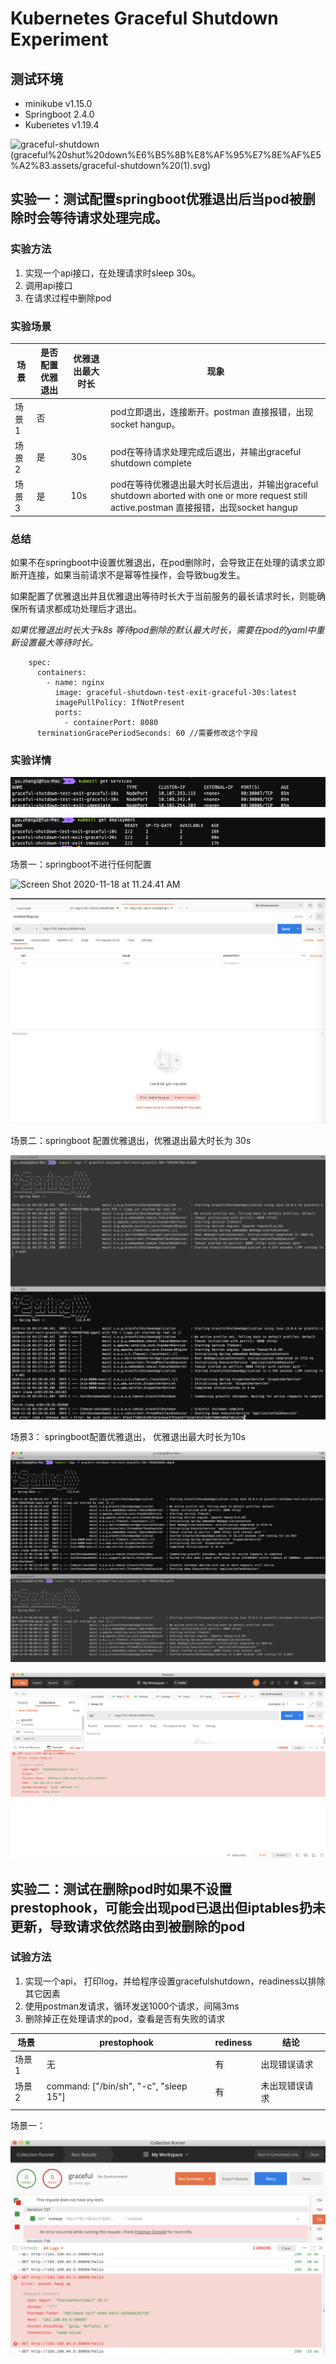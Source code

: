 # Kubernetes Graceful Shutdown Experiment

## 测试环境

- minikube v1.15.0
- Springboot 2.4.0
- Kubenetes v1.19.4

![graceful-shutdown (graceful%20shut%20down%E6%B5%8B%E8%AF%95%E7%8E%AF%E5%A2%83.assets/graceful-shutdown%20(1).svg)](/Users/yu.zhang2/Downloads/graceful-shutdown%20(1).svg)



## 实验一：测试配置springboot优雅退出后当pod被删除时会等待请求处理完成。

### 实验方法

1. 实现一个api接口，在处理请求时sleep 30s。
2. 调用api接口
3. 在请求过程中删除pod

### 实验场景

| 场景  | 是否配置优雅退出 | 优雅退出最大时长 | 现象                                                         |
| ----- | ---------------- | ---------------- | ------------------------------------------------------------ |
| 场景1 | 否               |                  | pod立即退出，连接断开。postman 直接报错，出现socket hangup。 |
| 场景2 | 是               | 30s              | pod在等待请求处理完成后退出，并输出graceful shutdown complete |
| 场景3 | 是               | 10s              | pod在等待优雅退出最大时长后退出，并输出graceful shutdown aborted with one or more request still active.postman 直接报错，出现socket hangup |

### 总结

如果不在springboot中设置优雅退出，在pod删除时，会导致正在处理的请求立即断开连接，如果当前请求不是幂等性操作，会导致bug发生。

如果配置了优雅退出并且优雅退出等待时长大于当前服务的最长请求时长，则能确保所有请求都成功处理后才退出。

*如果优雅退出时长大于k8s 等待pod删除的默认最大时长，需要在pod的yaml中重新设置最大等待时长。*

```
    spec:
      containers:
        - name: nginx
          image: graceful-shutdown-test-exit-graceful-30s:latest
          imagePullPolicy: IfNotPresent
          ports:
            - containerPort: 8080
      terminationGracePeriodSeconds: 60 //需要修改这个字段 
```



### 实验详情



![Screen Shot 2020-11-18 at 11.11.38 AM](graceful%20shut%20down%E6%B5%8B%E8%AF%95%E7%8E%AF%E5%A2%83.assets/Screen%20Shot%202020-11-18%20at%2011.11.38%20AM.png)

![Screen Shot 2020-11-18 at 11.13.56 AM](graceful%20shut%20down%E6%B5%8B%E8%AF%95%E7%8E%AF%E5%A2%83.assets/Screen%20Shot%202020-11-18%20at%2011.13.56%20AM.png)



场景一：springboot不进行任何配置

![Screen Shot 2020-11-18 at 11.24.41 AM](/Users/yu.zhang2/Desktop/Screen%20Shot%202020-11-18%20at%2011.24.41%20AM.png)



![Screen Shot 2020-11-18 at 1.05.53 PM](graceful%20shut%20down%E6%B5%8B%E8%AF%95%E7%8E%AF%E5%A2%83.assets/Screen%20Shot%202020-11-18%20at%201.05.53%20PM.png)



场景二：springboot 配置优雅退出，优雅退出最大时长为 30s

![Screen Shot 2020-11-18 at 11.30.10 AM](graceful%20shut%20down%E6%B5%8B%E8%AF%95%E7%8E%AF%E5%A2%83.assets/Screen%20Shot%202020-11-18%20at%2011.30.10%20AM.png)



场景3： springboot配置优雅退出， 优雅退出最大时长为10s

![Screen Shot 2020-11-19 at 2.15.52 PM](graceful%20shut%20down%E6%B5%8B%E8%AF%95%E7%8E%AF%E5%A2%83.assets/Screen%20Shot%202020-11-19%20at%202.15.52%20PM.png)



![Screen Shot 2020-11-19 at 2.16.21 PM](graceful%20shut%20down%E6%B5%8B%E8%AF%95%E7%8E%AF%E5%A2%83%202.0.assets/Screen%20Shot%202020-11-19%20at%202.16.21%20PM.png)

## 实验二：测试在删除pod时如果不设置prestophook，可能会出现pod已退出但iptables扔未更新，导致请求依然路由到被删除的pod

### 试验方法

1. 实现一个api， 打印log，并给程序设置gracefulshutdown，readiness以排除其它因素
2. 使用postman发请求，循环发送1000个请求，间隔3ms
3. 删除掉正在处理请求的pod，查看是否有失败的请求

| 场景  | prestophook                            | rediness | 结论           |
| ----- | -------------------------------------- | -------- | -------------- |
| 场景1 | 无                                     | 有       | 出现错误请求   |
| 场景2 | command: ["/bin/sh", "-c", "sleep 15"] | 有       | 未出现错误请求 |
|       |                                        |          |                |

场景一：

![Screen Shot 2020-11-19 at 10.31.06 AM](graceful%20shut%20down%E6%B5%8B%E8%AF%95%E7%8E%AF%E5%A2%83.assets/Screen%20Shot%202020-11-19%20at%2010.31.06%20AM.png)

